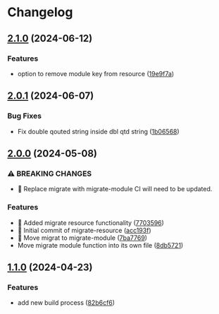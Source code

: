 # Changelog

## [2.1.0](https://github.com/ministryofjustice/cloud-platform-mtm/compare/v2.0.1...v2.1.0) (2024-06-12)


### Features

* option to remove module key from resource ([19e9f7a](https://github.com/ministryofjustice/cloud-platform-mtm/commit/19e9f7ac43e471a40a39aa2c756461253d76c503))

## [2.0.1](https://github.com/ministryofjustice/cloud-platform-mtm/compare/v2.0.0...v2.0.1) (2024-06-07)


### Bug Fixes

* Fix double qouted string inside dbl qtd string ([1b06568](https://github.com/ministryofjustice/cloud-platform-mtm/commit/1b0656839e54fa2e134da31e05a2ce5c61ebeb0a))

## [2.0.0](https://github.com/ministryofjustice/cloud-platform-mtm/compare/v1.1.0...v2.0.0) (2024-05-08)


### ⚠ BREAKING CHANGES

* 🧨 Replace migrate with migrate-module CI will need to be updated.

### Features

* 🎸 Added migrate resource functionality ([7703596](https://github.com/ministryofjustice/cloud-platform-mtm/commit/7703596d682ad7fa7cb2024aa47514c2551ff39d))
* 🎸 Initial commit of migrate-resource ([acc193f](https://github.com/ministryofjustice/cloud-platform-mtm/commit/acc193f651913951738820ebbbb646f53c0c29f4))
* 🎸 Move migrat to migrate-module ([7ba7769](https://github.com/ministryofjustice/cloud-platform-mtm/commit/7ba77697cd357ffb57990b1933add5c163f17a5a))
* Move migrate module function into its own file ([8db5721](https://github.com/ministryofjustice/cloud-platform-mtm/commit/8db5721eb4a397ee7818551e6a2a070053ccacf9))

## [1.1.0](https://github.com/ministryofjustice/cloud-platform-mtm/compare/1.0.3...v1.1.0) (2024-04-23)


### Features

* add new build process ([82b6cf6](https://github.com/ministryofjustice/cloud-platform-mtm/commit/82b6cf60f69321cf3b40a15f544b2ed660a2a115))
